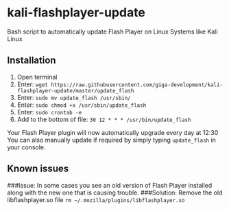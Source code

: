 # kali-flashplayer-update
Bash script to automatically update Flash Player on Linux Systems like Kali Linux

## Installation
1. Open terminal
2. Enter: ```wget https://raw.githubusercontent.com/giga-development/kali-flashplayer-update/master/update_flash```
3. Enter: ```sudo mv update_flash /usr/sbin/```
4. Enter: ```sudo chmod +x /usr/sbin/update_flash```
5. Enter: ```sudo crontab -e```
6. Add to the bottom of file: ```30 12 * * * /usr/bin/update_flash```

Your Flash Player plugin will now automatically upgrade every day at 12:30
You can also manually update if required by simply typing ```update_flash``` in your console.

## Known issues
###Issue:
In some cases you see an old version of Flash Player installed along with the new one that is causing trouble.
###Solution:
Remove the old libflashplayer.so file ```rm ~/.mozilla/plugins/libflashplayer.so```
